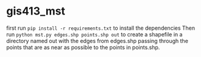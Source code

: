 # gis413_mst
first run `pip install -r requirements.txt` to install the dependencies
Then run `python mst.py edges.shp points.shp out` to create a shapefile in a directory named out with the edges from edges.shp passing through the points that are as near as possible to the points in points.shp.
